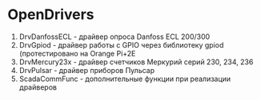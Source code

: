 # OpenDrivers

1. DrvDanfossECL  - драйвер опроса Danfoss ECL 200/300
2. DrvGpiod       - драйвер работы с GPIO через библиотеку gpiod (протестировано на Orange Pi+2E
3. DrvMercury23x  - драйвер счетчиков Меркурий серий 230, 234, 236
4. DrvPulsar      - драйвер приборов Пульсар
5. ScadaCommFunc  - дополнительные функции при реализации драйверов
